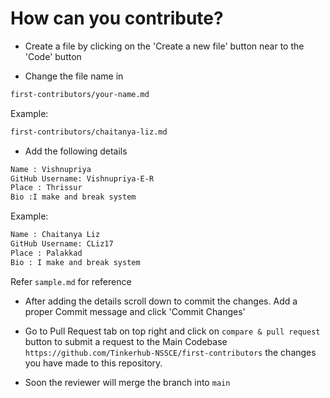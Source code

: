 # How can you contribute?

* Create a file by clicking on the 'Create a new file' button near to the 'Code' button 

* Change the file name in 
```sh
first-contributors/your-name.md
```

Example:
```sh
first-contributors/chaitanya-liz.md
```

* Add the following details
```sh
Name : Vishnupriya
GitHub Username: Vishnupriya-E-R
Place : Thrissur
Bio :I make and break system
```
Example:
```sh
Name : Chaitanya Liz
GitHub Username: CLiz17
Place : Palakkad
Bio : I make and break system

```

Refer `sample.md` for reference

* After adding the details scroll down to commit the changes. Add a proper Commit message and click 'Commit Changes'

* Go to Pull Request tab on top right and click on `compare & pull request` button to submit a request to the Main Codebase 
``
https://github.com/Tinkerhub-NSSCE/first-contributors
``
the changes you have made to this repository.
* Soon the reviewer will merge the branch into `main`
